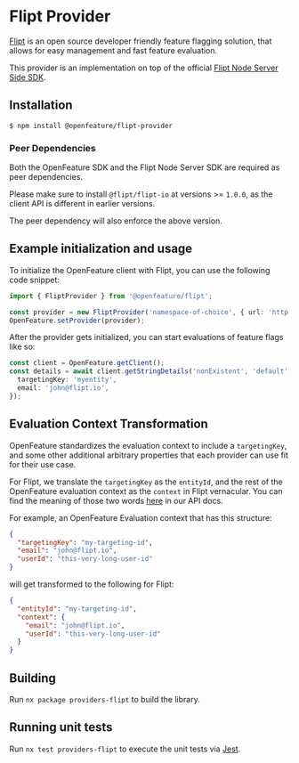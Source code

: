 # Flipt Provider

[Flipt](https://www.flipt.io/) is an open source developer friendly feature flagging solution, that allows for easy management and fast feature evaluation.

This provider is an implementation on top of the official [Flipt Node Server Side SDK](https://www.npmjs.com/package/@flipt-io/flipt).

## Installation

```
$ npm install @openfeature/flipt-provider
```

### Peer Dependencies

Both the OpenFeature SDK and the Flipt Node Server SDK are required as peer dependencies.

Please make sure to install `@flipt/flipt-io` at versions >= `1.0.0`, as the client API is different in earlier versions.

The peer dependency will also enforce the above version.

## Example initialization and usage

To initialize the OpenFeature client with Flipt, you can use the following code snippet:

```ts
import { FliptProvider } from '@openfeature/flipt';

const provider = new FliptProvider('namespace-of-choice', { url: 'http://your.upstream.flipt.host' });
OpenFeature.setProvider(provider);
```

After the provider gets initialized, you can start evaluations of feature flags like so:

```ts
const client = OpenFeature.getClient();
const details = await client.getStringDetails('nonExistent', 'default', {
  targetingKey: 'myentity',
  email: 'john@flipt.io',
});
```

## Evaluation Context Transformation

OpenFeature standardizes the evaluation context to include a `targetingKey`, and some other additional arbitrary properties that each provider can use fit for their use case.

For Flipt, we translate the `targetingKey` as the `entityId`, and the rest of the OpenFeature evaluation context as the `context` in Flipt vernacular. You can find the meaning of those two words [here](https://www.flipt.io/docs/reference/evaluation/variant-evaluation) in our API docs.

For example, an OpenFeature Evaluation context that has this structure:

```json
{
  "targetingKey": "my-targeting-id",
  "email": "john@flipt.io",
  "userId": "this-very-long-user-id"
}
```

will get transformed to the following for Flipt:

```json
{
  "entityId": "my-targeting-id",
  "context": {
    "email": "john@flipt.io",
    "userId": "this-very-long-user-id"
  }
}
```

## Building

Run `nx package providers-flipt` to build the library.

## Running unit tests

Run `nx test providers-flipt` to execute the unit tests via [Jest](https://jestjs.io).

